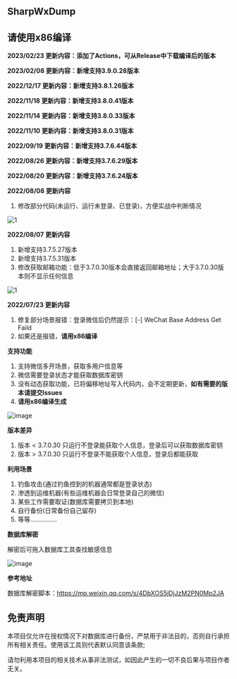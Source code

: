 ## SharpWxDump
## 请使用x86编译
**2023/02/23 更新内容：添加了Actions，可从Release中下载编译后的版本** 

**2023/02/08 更新内容：新增支持3.9.0.28版本** 

**2022/12/17 更新内容：新增支持3.8.1.26版本** 

**2022/11/18 更新内容：新增支持3.8.0.41版本** 

**2022/11/14 更新内容：新增支持3.8.0.33版本** 

**2022/11/10 更新内容：新增支持3.8.0.31版本** 

**2022/09/19 更新内容：新增支持3.7.6.44版本** 

**2022/08/26 更新内容：新增支持3.7.6.29版本** 

**2022/08/20 更新内容：新增支持3.7.6.24版本** 

**2022/08/08 更新内容**

1. 修改部分代码(未运行、运行未登录、已登录)，方便实战中判断情况

![1](https://user-images.githubusercontent.com/33925462/183328570-af92417f-ffd0-479d-b320-74e64bc71171.png)


**2022/08/07 更新内容**

1. 新增支持3.7.5.27版本
2. 新增支持3.7.5.31版本
3. 修改获取邮箱功能：低于3.7.0.30版本会直接返回邮箱地址；大于3.7.0.30版本则不显示任何信息

![1](https://user-images.githubusercontent.com/33925462/183289054-05321b52-67b3-4349-98eb-74584e579579.jpg)

**2022/07/23 更新内容**

1. 修复部分场景报错：登录微信后仍然提示：[-] WeChat Base Address Get Faild
2. 如果还是报错，**请用x86编译**

**支持功能**
1. 支持微信多开场景，获取多用户信息等
2. 微信需要登录状态才能获取数据库密钥
3. 没有动态获取功能，已将偏移地址写入代码内，会不定期更新，**如有需要的版本请提交Issues**
4. **请用x86编译生成**

![image](https://user-images.githubusercontent.com/33925462/179410099-c0f52c1c-b552-4a51-9822-7440b097bca4.png)

**版本差异**
1. 版本 < 3.7.0.30 只运行不登录能获取个人信息，登录后可以获取数据库密钥
2. 版本 > 3.7.0.30 只运行不登录不能获取个人信息，登录后都能获取

**利用场景**
1. 钓鱼攻击(通过钓鱼控到的机器通常都是登录状态)
2. 渗透到运维机器(有些运维机器会日常登录自己的微信)
3. 某些工作需要取证(数据库需要拷贝到本地)
4. 自行备份(日常备份自己留存)
5. 等等...............

**数据库解密**

解密后可拖入数据库工具查找敏感信息

![image](https://user-images.githubusercontent.com/33925462/179410883-10deefb3-793d-4e15-8475-a74954fafe19.png)

**参考地址**

数据库解密脚本：https://mp.weixin.qq.com/s/4DbXOS5jDjJzM2PN0Mp2JA

## 免责声明
本项目仅允许在授权情况下对数据库进行备份，严禁用于非法目的，否则自行承担所有相关责任。使用该工具则代表默认同意该条款;

请勿利用本项目的相关技术从事非法测试，如因此产生的一切不良后果与项目作者无关。
